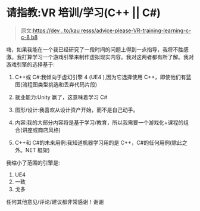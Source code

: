 # 请指教:VR 培训/学习(C++ || C#)

> 原文:[https://dev . to/kau resss/advice-please-VR-training-learning-c-c-8 b8](https://dev.to/kauresss/advice-please-vr-training-learning-c-c-8b8)

嗨，如果我能在一个我已经研究了一段时间的问题上得到一点指导，我将不胜感激。我打算学习一个游戏引擎来制作虚拟现实内容。我对这两者都有所了解。我对游戏引擎的选择基于:

1.  C++或 C#:我倾向于虚幻引擎 4 (UE4 ),因为它选择使用 C++，即使他们有蓝图(流程图类型挑选和丢弃代码片段)

2.  就业能力:Unity 赢了，这意味着学习 C#

3.  图形/设计:我喜欢从设计资产开始，而不是自己动手。

4.  内容:我的大部分内容将是基于学习/教育，所以我需要一个游戏化+课程的组合(讲座或商店风格)

5.  C++和 C#的未来用例:我知道机器学习用的是 C++，C#的任何用例(除此之外。NET 框架)

我缩小了范围的引擎是:

1.  UE4
2.  一致
3.  戈多

任何其他意见/评论/建议都非常感谢！谢谢